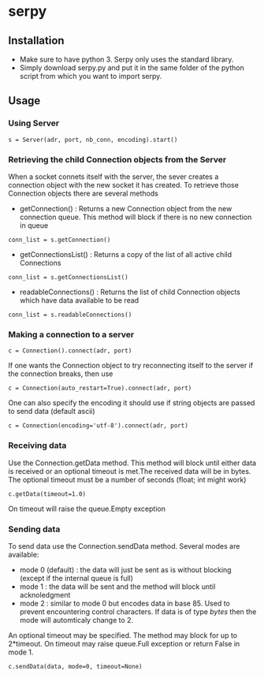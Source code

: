 # serpy


## Installation
 - Make sure to have python 3. Serpy only uses the standard library.
 - Simply download serpy.py and put it in the same folder of the python script from which you want to import serpy.
 
## Usage
### Using Server
```Python3
s = Server(adr, port, nb_conn, encoding).start()
```
### Retrieving the child Connection objects from the Server
When a socket connets itself with the server, the sever creates a connection object with the new socket it has created. To retrieve those Connection objects there are several methods
 - getConnection() :
 Returns a new Connection object from the new connection queue. This method will block if there is no new connection in queue
 ```Python3
conn_list = s.getConnection()
```
 - getConnectionsList() :
 Returns a copy of the list of all active child Connections
 ```Python3
conn_list = s.getConnectionsList()
```
 - readableConnections() : 
 Returns the list of child Connection objects which have data available to be read
  ```Python3
conn_list = s.readableConnections()
```

### Making a connection to a server

```Python3
c = Connection().connect(adr, port)
```
If one wants the Connection object to try reconnecting itself to the server if the connection breaks, then use
```Python3
c = Connection(auto_restart=True).connect(adr, port)
```
One can also specify the encoding it should use if string objects are passed to send data (default ascii)
```Python3
c = Connection(encoding='utf-8').connect(adr, port)
```

### Receiving data
Use the Connection.getData method. This method will block until either data is received or an optional timeout is met.The received data will be in bytes.
The optional timeout must be a number of seconds (float; int might work)
```Python3
c.getData(timeout=1.0)
```
On timeout will raise the queue.Empty exception

### Sending data
To send data use the Connection.sendData method. Several modes are available:
 - mode 0 (default) : the data will just be sent as is without blocking (except if the internal queue is full)
 - mode 1 : the data will be sent and the method will block until acknoledgment
 - mode 2 : similar to mode 0 but encodes data in base 85. Used to prevent encountering control characters. If data is of type *bytes* then the mode will automticaly change to 2.
 
An optional timeout may be specified. The method may block for up to 2\*timeout. On timeout may raise queue.Full exception or return False in mode 1.
```Python3
c.sendData(data, mode=0, timeout=None)
```
